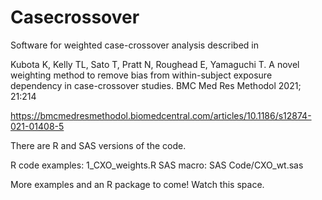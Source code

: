 # Casecrossover
Software for weighted case-crossover analysis described in 

Kubota K, Kelly TL, Sato T, Pratt N, Roughead E, Yamaguchi T. A novel weighting method to remove bias from within-subject exposure dependency in case-crossover studies. 
BMC Med Res Methodol  2021; 21:214

https://bmcmedresmethodol.biomedcentral.com/articles/10.1186/s12874-021-01408-5


There are R and SAS versions of the code. 

R code examples: 1_CXO_weights.R
SAS macro: SAS Code/CXO_wt.sas

More examples and an R package to come! Watch this space.